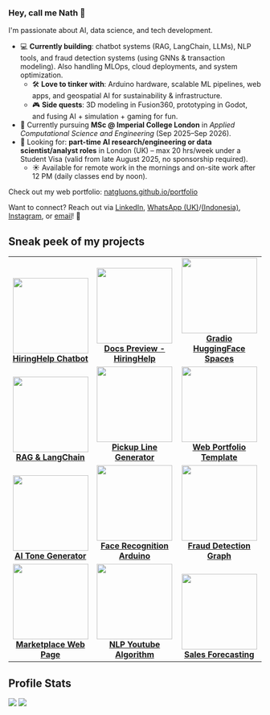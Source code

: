 ### Hey, call me Nath 👋 

I'm passionate about AI, data science, and tech development.

* 💻 **Currently building**: chatbot systems (RAG, LangChain, LLMs), NLP tools, and fraud detection systems (using GNNs & transaction modeling). Also handling MLOps, cloud deployments, and system optimization.
  * 🛠️ **Love to tinker with**: Arduino hardware, scalable ML pipelines, web apps, and geospatial AI for sustainability & infrastructure.
  * 🎮 **Side quests**: 3D modeling in Fusion360, prototyping in Godot, and fusing AI + simulation + gaming for fun.
* 📖 Currently pursuing **MSc @ Imperial College London** in *Applied Computational Science and Engineering* (Sep 2025–Sep 2026).
* 💼 Looking for: **part-time AI research/engineering or data scientist/analyst roles** in London (UK) – max 20 hrs/week under a Student Visa (valid from late August 2025, no sponsorship required).
  * ☀️ Available for remote work in the mornings and on-site work after 12 PM (daily classes end by noon).

Check out my web portfolio: [natgluons.github.io/portfolio](https://natgluons.github.io/portfolio/)

Want to connect? Reach out via [LinkedIn](https://www.linkedin.com/in/kristynatasha/), [WhatsApp (UK)](https://wa.me/447380981449)/[(Indonesia)](https://wa.me/6287886583513), [Instagram](https://www.instagram.com/natgluons), or [email](mailto:kristynatasha011@gmail.com)! 👋

## Sneak peek of my projects

<table>
  <tr>
    <td align="center" valign="bottom">
      <img src="https://github.com/user-attachments/assets/b8a1596c-808a-432b-b504-94a54d9d3329" height="150"><br>
      <a href="https://github.com/natgluons/HiringHelp-Chatbot"><b>HiringHelp Chatbot</b></a>
    </td>
    <td align="center" valign="bottom">
      <img src="https://github.com/user-attachments/assets/ff5a8e0a-0fcc-450d-957c-40694ce6616e" height="150"><br>
      <a href="https://github.com/natgluons/HiringHelp-Chatbot"><b>Docs Preview - HiringHelp</b></a>
    </td>
    <td align="center" valign="bottom">
      <img src="https://github.com/user-attachments/assets/0cc9e499-1782-43ef-b77a-800f2edadd4b" height="150"><br>
      <a href="https://github.com/natgluons/HiringHelp-Chatbot"><b>Gradio HuggingFace Spaces</b></a>
    </td>
  </tr>
  <tr>
    <td align="center" valign="bottom">
      <img src="https://github.com/user-attachments/assets/bfe0bd46-fe7d-42dd-a868-d8f5831fa142" height="150"><br>
      <a href="https://github.com/natgluons/RAG-Chatbot"><b>RAG & LangChain</b></a>
    </td>
    <td align="center" valign="bottom">
      <img src="https://github.com/user-attachments/assets/19d218ae-5958-4106-a4a9-59798cbdee10" height="150"><br>
      <a href="https://github.com/natgluons/AI-PickupLine-Generator"><b>Pickup Line Generator</b></a>
    </td>
    <td align="center" valign="bottom">
      <img src="https://github.com/user-attachments/assets/c4205d15-859c-47a3-b0d8-5ad0319b3c07" height="150"><br>
      <a href="https://github.com/natgluons/web-portfolio-templates"><b>Web Portfolio Template</b></a>
    </td>
  </tr>
  <tr>
    <td align="center" valign="bottom">
      <img src="https://github.com/user-attachments/assets/86758563-55d7-4491-9201-f5524e6461e8" height="150"><br>
      <a href="https://github.com/natgluons/AI-Tone-Generator"><b>AI Tone Generator</b></a>
    </td>
    <td align="center" valign="bottom">
      <img src="https://github.com/user-attachments/assets/50fb3d55-1212-4892-a145-4873701d5d9e" height="150"><br>
      <a href="https://github.com/natgluons/ComputerVision-Webcam"><b>Face Recognition Arduino</b></a>
    </td>
    <td align="center" valign="bottom">
      <img src="https://github.com/user-attachments/assets/4bc216a0-c0b3-447e-8b01-1ff87f282e9f" height="150"><br>
      <a href="https://github.com/natgluons/GNN-FraudDetectionSystem-Visualization"><b>Fraud Detection Graph</b></a>
    </td>
  </tr>
  <tr>
    <td align="center" valign="bottom">
      <img src="https://github.com/user-attachments/assets/57d7be58-2b44-40ac-b2b3-b99751611ffd" height="150"><br>
      <a href="https://github.com/natgluons/NGK-marketplace"><b>Marketplace Web Page</b></a>
    </td>
    <td align="center" valign="bottom">
      <img src="https://github.com/user-attachments/assets/6c6f0c9a-fc6d-4763-800b-dd8b3383c58e" height="150"><br>
      <a href="https://github.com/natgluons/YouTube-Transcript-NLTK"><b>NLP Youtube Algorithm</b></a>
    </td>
    <td align="center" valign="bottom">
      <img src="https://github.com/user-attachments/assets/b8767d12-000f-4846-9650-42a65c1938cf" height="150"><br>
      <a href="https://github.com/natgluons/FMCG-Data-Modeling"><b>Sales Forecasting</b></a>
    </td>
  </tr>
</table>

## Profile Stats
![](http://github-profile-summary-cards.vercel.app/api/cards/repos-per-language?username=natgluons&theme=codeSTACKr&hide_border=true)
![](http://github-profile-summary-cards.vercel.app/api/cards/most-commit-language?username=natgluons&theme=codeSTACKr&hide_border=true)
